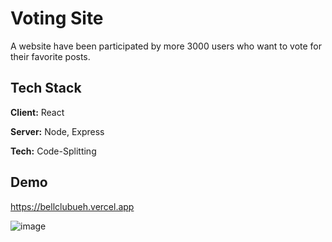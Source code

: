 
# Voting Site

A website have been participated by more 3000 users who want to vote for their favorite posts.

## Tech Stack

**Client:** React

**Server:** Node, Express

**Tech:** Code-Splitting


## Demo

https://bellclubueh.vercel.app

![image](https://user-images.githubusercontent.com/39693803/169249028-8412f567-283a-45c7-92cd-c58dfd6b6729.png)
